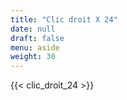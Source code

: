 ```yaml
---
title: "Clic droit X 24"
date: null
draft: false
menu: aside
weight: 30
---
```


{{< clic_droit_24 >}}